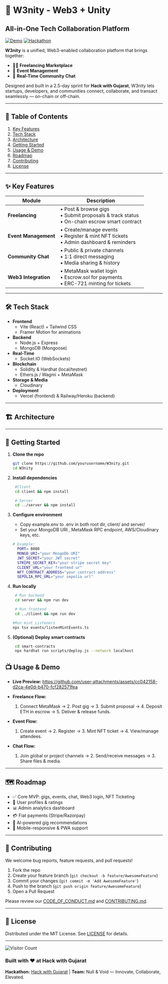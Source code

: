 # 🚀 W3nity - Web3 + Unity 
## All-in-One Tech Collaboration Platform

[![Demo](https://img.shields.io/badge/Live-Demo-blue)](https://preview--sparkverse-nexus-hub.lovable.app/)
[![Hackathon](https://img.shields.io/badge/Hackathon-Hack%20with%20Gujarat-brightgreen)](https://hackwithgujarat.org)

**W3nity** is a unified, Web3-enabled collaboration platform that brings together:

- 🧑‍💻 **Freelancing Marketplace**  
- 🎉 **Event Management**  
- 💬 **Real-Time Community Chat**  

Designed and built in a 2.5-day sprint for **Hack with Gujarat**, W3nity lets startups, developers, and communities connect, collaborate, and transact seamlessly — on-chain or off-chain.

---

## 📌 Table of Contents

1. [Key Features](#-key-features)  
2. [Tech Stack](#-tech-stack)  
3. [Architecture](#-architecture)  
4. [Getting Started](#-getting-started)  
5. [Usage & Demo](#-usage--demo)  
6. [Roadmap](#-roadmap)  
7. [Contributing](#-contributing)  
8. [License](#-license)  

---

## ✨ Key Features

| Module                   | Description                                                                                   |
|--------------------------|-----------------------------------------------------------------------------------------------|
| **Freelancing**          | • Post & browse gigs<br>• Submit proposals & track status<br>• On-chain escrow smart contract |
| **Event Management**     | • Create/manage events<br>• Register & mint NFT tickets<br>• Admin dashboard & reminders     |
| **Community Chat**       | • Public & private channels<br>• 1:1 direct messaging<br>• Media sharing & history            |
| **Web3 Integration**     | • MetaMask wallet login<br>• Escrow.sol for payments<br>• ERC-721 minting for tickets        |

---

## 🛠️ Tech Stack

- **Frontend**  
  - Vite (React) + Tailwind CSS  
  - Framer Motion for animations  
- **Backend**  
  - Node.js + Express  
  - MongoDB (Mongoose)
- **Real-Time**  
  - Socket.IO (WebSockets)
- **Blockchain**  
  - Solidity & Hardhat (local/testnet)  
  - Ethers.js / Wagmi + MetaMask  
- **Storage & Media**  
  - Cloudinary  
- **Deployment**  
  - Vercel (frontend) & Railway/Heroku (backend)  

---

## 🏗️ Architecture

---

## 🚀 Getting Started

1. **Clone the repo**  
   ```bash
   git clone https://github.com/yourusername/W3nity.git
   cd W3nity
   ```
2. **Install dependencies**
   ```bash
    #Client
    cd client && npm install

    # Server
    cd ../server && npm install
   ```
3. **Configure environment**
   - Copy example.env to .env in both root dir, client/ and server/
   - Set your MongoDB URI , MetaMask RPC endpoint, AWS/Cloudinary keys, etc.
     

   ```bash
   # Example:
     PORT= 8080
     MONGO_URI="your MongoDb URI"
     JWT_SECRET="your JWT secret"
     STRIPE_SECRET_KEY="your stripe secret key"
     CLIENT_URL="your frontend ur"
     NFT_CONTRACT_ADDRESS="your contract address"
     SEPOLIA_RPC_URL="your sepolia url"
    ```
   
4. **Run locally**
   ```bash
    # Run backend
    cd server && npm run dev

    # Run frontend
    cd ../client && npm run dev

   #Run mint Listeners 
   npx tsx events/listenMintEvents.ts
   ```
  
   
5. **(Optional) Deploy smart contracts**
   ```bash
    cd smart-contracts
    npx hardhat run scripts/deploy.js --network localhost
   ```

## 📺 Usage & Demo

- **Live Preview:**
    https://github.com/user-attachments/assets/cc042158-d2ca-4e0d-b470-fcf282571fea
    
- **Freelance Flow:**
    1. Connect MetaMask → 2. Post gig → 3. Submit proposal → 4. Deposit ETH in escrow → 5. Deliver & release funds.
- **Event Flow:**
    1. Create event → 2. Register → 3. Mint NFT ticket → 4. View/manage attendees.
- **Chat Flow:**
    1. Join global or project channels → 2. Send/receive messages → 3. Share files & media.

---

## 🗺️ Roadmap

- ✅ Core MVP: gigs, events, chat, Web3 login, NFT Ticketing
- 🔄 User profiles & ratings
- 📊 Admin analytics dashboard
- 💳 Fiat payments (Stripe/Razorpay)
- 🤖 AI-powered gig recommendations
- 📱 Mobile-responsive & PWA support

---

## 🤝 Contributing

We welcome bug reports, feature requests, and pull requests!

1. Fork the repo
2. Create your feature branch (`git checkout -b feature/AwesomeFeature`)
3. Commit your changes (`git commit -m 'Add AwesomeFeature'`)
4. Push to the branch (`git push origin feature/AwesomeFeature`)
5. Open a Pull Request

Please review our [CODE_OF_CONDUCT.md](https://www.notion.so/CODE_OF_CONDUCT.md) and [CONTRIBUTING.md](https://www.notion.so/CONTRIBUTING.md).

---

## 📄 License

Distributed under the MIT License. See [LICENSE](https://www.notion.so/LICENSE) for details.

---
![Visitor Count](https://profile-counter.glitch.me/nishantharkut/W3nity/count.svg)

### Built with ❤️ at **Hack with Gujarat**

**Hackathon:** [Hack with Gujarat](https://hackwithgujarat.org/)  |  **Team:** Null & Void — Innovate, Collaborate, Elevated.
